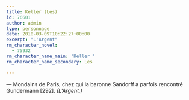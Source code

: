 ```yaml
---
title: Keller (Les)
id: 76601
author: admin
type: personnage
date: 2010-03-09T10:22:27+00:00
excerpt: "L'Argent"
rm_character_novel:
  - 75932
rm_character_name_main: 'Keller '
rm_character_name_secondary: Les

---
```

— Mondains de Paris, chez qui la baronne Sandorff a parfois rencontré Gundermann [292]. _(L&rsquo;Argent.)_